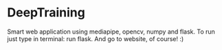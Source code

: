 # DeepTraining
Smart web application using mediapipe, opencv, numpy and flask.
To run just type in terminal: run flask. And go to website, of course! :)
